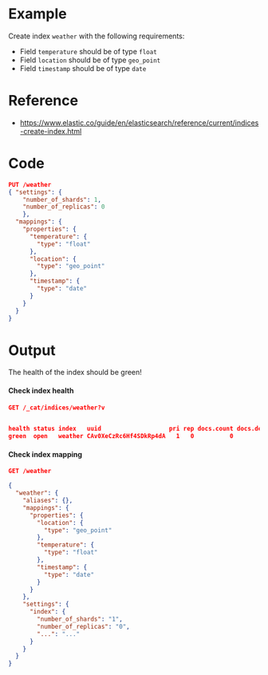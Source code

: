 # Example
Create index `weather` with the following requirements:
- Field `temperature` should be of type `float`
- Field `location` should be of type `geo_point`
- Field `timestamp` should be of type `date`

# Reference
- https://www.elastic.co/guide/en/elasticsearch/reference/current/indices-create-index.html

# Code
```json
PUT /weather
{ "settings": { 
    "number_of_shards": 1,
    "number_of_replicas": 0
    },
  "mappings": {
    "properties": {
      "temperature": {
        "type": "float"
      },
      "location": {
        "type": "geo_point"
      },
      "timestamp": {
        "type": "date"
      }
    }
  }
}
```
# Output
The health of the index should be green!

#### Check index health
```json
GET /_cat/indices/weather?v
```
```json

health status index   uuid                   pri rep docs.count docs.deleted store.size pri.store.size dataset.size
green  open   weather CAv0XeCzRc6Hf4SDkRp4dA   1   0          0            0       227b           227b         227b
```

#### Check index mapping
```json
GET /weather
```
```json
{
  "weather": {
    "aliases": {},
    "mappings": {
      "properties": {
        "location": {
          "type": "geo_point"
        },
        "temperature": {
          "type": "float"
        },
        "timestamp": {
          "type": "date"
        }
      }
    },
    "settings": {
      "index": {
        "number_of_shards": "1",
        "number_of_replicas": "0",
        "...": "..."
      }
    }
  }
}
```